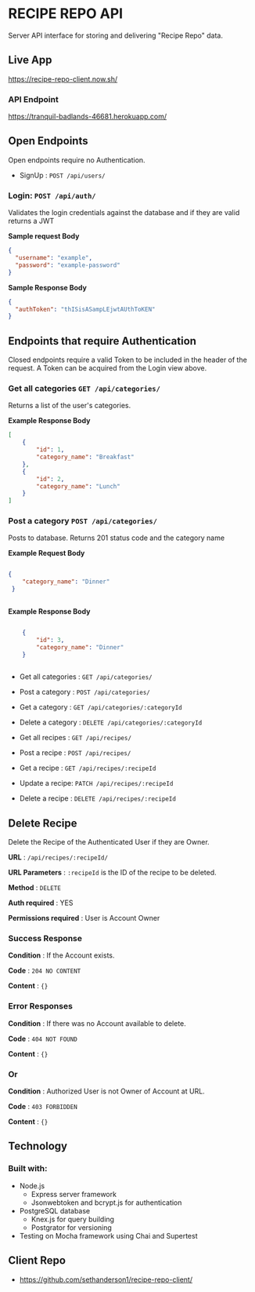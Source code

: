 # RECIPE REPO API
Server API interface for storing and delivering "Recipe Repo" data.
## Live App

https://recipe-repo-client.now.sh/

### API Endpoint
https://tranquil-badlands-46681.herokuapp.com/

## Open Endpoints

Open endpoints require no Authentication.

* SignUp : `POST /api/users/`







### Login: `POST /api/auth/`

Validates the login credentials against the database and if they are valid returns a JWT

**Sample request Body**

```json
{
  "username": "example",
  "password": "example-password"
}
```

**Sample Response Body**

```json
{
  "authToken": "thISisASampLEjwtAUthToKEN"
}
```

## Endpoints that require Authentication

Closed endpoints require a valid Token to be included in the header of the
request. A Token can be acquired from the Login view above.


### Get all categories `GET /api/categories/`
Returns a list of the user's categories.

**Example Response Body**

```json
[
    {
        "id": 1,
        "category_name": "Breakfast"
    },
    {
        "id": 2,
        "category_name": "Lunch"
    }
]
```

### Post a category `POST /api/categories/`
Posts to database. Returns 201 status code and the category name

**Example Request Body**

```json

{ 
    "category_name": "Dinner"
 } 
 
 ```

**Example Response Body**

```json

    {
        "id": 3,
        "category_name": "Dinner"
    }
    
```










* Get all categories : `GET /api/categories/`
* Post a category : `POST /api/categories/`
* Get a category : `GET /api/categories/:categoryId`
* Delete a category : `DELETE /api/categories/:categoryId`

* Get all recipes : `GET /api/recipes/`
* Post a recipe : `POST /api/recipes/`
* Get a recipe : `GET /api/recipes/:recipeId`
* Update a recipe: `PATCH /api/recipes/:recipeId`
* Delete a recipe : `DELETE /api/recipes/:recipeId`







## Delete Recipe

Delete the Recipe of the Authenticated User if they are Owner.

**URL** : `/api/recipes/:recipeId/`

**URL Parameters** : `:recipeId` is the ID of the recipe to be deleted.

**Method** : `DELETE`

**Auth required** : YES

**Permissions required** : User is Account Owner

### Success Response

**Condition** : If the Account exists.

**Code** : `204 NO CONTENT`

**Content** : `{}`

### Error Responses

**Condition** : If there was no Account available to delete.

**Code** : `404 NOT FOUND`

**Content** : `{}`

### Or

**Condition** : Authorized User is not Owner of Account at URL.

**Code** : `403 FORBIDDEN`

**Content** : `{}`










## Technology

### Built with:
* Node.js
    * Express server framework
    * Jsonwebtoken and bcrypt.js for authentication
* PostgreSQL database
    * Knex.js for query building
    * Postgrator for versioning
* Testing on Mocha framework using Chai and Supertest

## Client Repo

* https://github.com/sethanderson1/recipe-repo-client/
